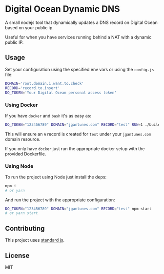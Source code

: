 # Digital Ocean Dynamic DNS
A small nodejs tool that dynamically updates a DNS record on Digital Ocean based on your public ip.

Useful for when you have services running behind a NAT with a dynamic public IP.

## Usage
Set your configuration using the specified env vars or using the `config.js` file:

```sh
DOMAIN='root.domain.i.want.to.check'
RECORD='record.to.insert'
DO_TOKEN='Your Digital Ocean personal access token'
```

### Using Docker

If you have `docker` and `bash` it's as easy as:
```sh
DO_TOKEN="123456789" DOMAIN="jgantunes.com" RECORD="test" RUN=1 ./build.sh
```

This will ensure an `A` record is created for `test` under your `jgantunes.com` domain resource.

If you only have `docker` just run the appropriate docker setup with the provided Dockerfile.

### Using Node

To run the project using Node just install the deps:

```sh
npm i
# or yarn
```

And run the project with the appropriate configuration:

```sh
DO_TOKEN="123456789" DOMAIN="jgantunes.com" RECORD="test" npm start
# or yarn start
```

## Contributing

This project uses [standard js](https://github.com/feross/standard).

## License

MIT
